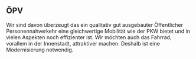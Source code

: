 ## ÖPV

Wir sind davon überzeugt das ein qualitativ gut ausgebauter Öffentlicher Personennahverkehr eine gleichwertige Mobilität wie der PKW bietet und in vielen Aspekten noch effizienter ist. Wir möchten auch das Fahrrad, vorallem in der Innenstadt, attraktiver machen. Deshalb ist eine Modernisierung notwendig. 